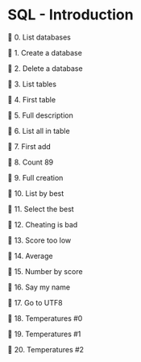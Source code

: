 # SQL - Introduction

📁 0. List databases

📁 1. Create a database

📁 2. Delete a database

📁 3. List tables

📁 4. First table

📁 5. Full description

📁 6. List all in table

📁 7. First add

📁 8. Count 89

📁 9. Full creation

📁 10. List by best

📁 11. Select the best

📁 12. Cheating is bad

📁 13. Score too low

📁 14. Average

📁 15. Number by score

📁 16. Say my name

📁 17. Go to UTF8

📁 18. Temperatures #0

📁 19. Temperatures #1

📁 20. Temperatures #2
